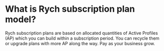 # What is Rych subscription plan model?
 Rych subscription plans are based on allocated quantities of  Active Profiles (AP) which you can build within a subscription period. You can recycle them or upgrade plans with more AP along the way. Pay as your business grow.
